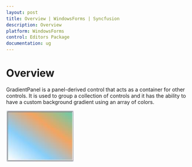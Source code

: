 ```yaml
---
layout: post
title: Overview | WindowsForms | Syncfusion
description: Overview
platform: WindowsForms
control: Editors Package
documentation: ug
---
```



# Overview

GradientPanel is a panel-derived control that acts as a container for other controls. It is used to group a collection of controls and it has the ability to have a custom background gradient using an array of colors. 

 ![](GradientPanel-Images/Overview_img362.jpeg) 
